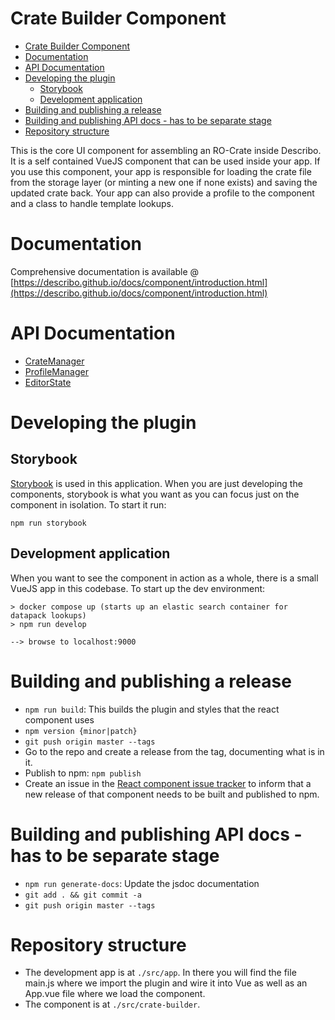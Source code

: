 # Crate Builder Component

- [Crate Builder Component](#crate-builder-component)
- [Documentation](#documentation)
- [API Documentation](#api-documentation)
- [Developing the plugin](#developing-the-plugin)
  - [Storybook](#storybook)
  - [Development application](#development-application)
- [Building and publishing a release](#building-and-publishing-a-release)
- [Building and publishing API docs - has to be separate stage](#building-and-publishing-api-docs---has-to-be-separate-stage)
- [Repository structure](#repository-structure)

This is the core UI component for assembling an RO-Crate inside Describo. It is a self contained
VueJS component that can be used inside your app. If you use this component, your app is responsible
for loading the crate file from the storage layer (or minting a new one if none exists) and saving
the updated crate back. Your app can also provide a profile to the component and a class to handle
template lookups.

# Documentation

Comprehensive documentation is available @
[https://describo.github.io/docs/component/introduction.html](https://describo.github.io/docs/component/introduction.html)

# API Documentation

-   [CrateManager](https://describo.github.io/crate-builder-component/CrateManager.html)
-   [ProfileManager](https://describo.github.io/crate-builder-component/ProfileManager.html)
-   [EditorState](https://describo.github.io/crate-builder-component/EditorState.html)

# Developing the plugin

## Storybook

[Storybook](storybook.js.org/) is used in this application. When you are just developing the
components, storybook is what you want as you can focus just on the component in isolation. To start
it run:

```
npm run storybook
```

## Development application

When you want to see the component in action as a whole, there is a small VueJS app in this
codebase. To start up the dev environment:

```
> docker compose up (starts up an elastic search container for datapack lookups)
> npm run develop

--> browse to localhost:9000
```

# Building and publishing a release

-   `npm run build`: This builds the plugin and styles that the react component uses
-   `npm version {minor|patch}`
-   `git push origin master --tags`
-   Go to the repo and create a release from the tag, documenting what is in it.
-   Publish to npm: `npm publish`
-   Create an issue in the
    [React component issue tracker](https://github.com/describo/crate-builder-component-react/issues)
    to inform that a new release of that component needs to be built and published to npm.

# Building and publishing API docs - has to be separate stage

-   `npm run generate-docs`: Update the jsdoc documentation
-   `git add . && git commit -a`
-   `git push origin master --tags`

# Repository structure

-   The development app is at `./src/app`. In there you will find the file main.js where we import
    the plugin and wire it into Vue as well as an App.vue file where we load the component.
-   The component is at `./src/crate-builder`.
